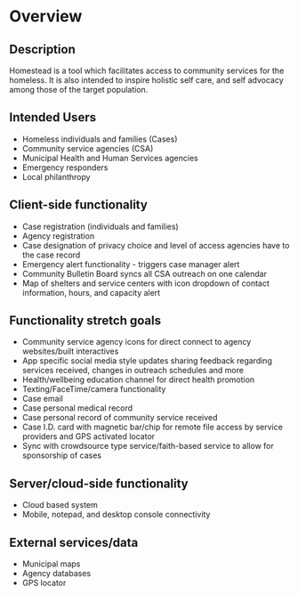 # Overview

## Description

Homestead is a tool which facilitates access to community services for the homeless. It is also intended to inspire holistic self care, and self advocacy among those of the target population.

## Intended Users

* Homeless individuals and families (Cases)
* Community service agencies (CSA)
* Municipal Health and Human Services agencies
* Emergency responders
* Local philanthropy

## Client-side functionality

* Case registration (individuals and families)
* Agency registration
* Case designation of privacy choice and level of access agencies have to the case record
* Emergency alert functionality - triggers case manager alert
* Community Bulletin Board syncs all CSA outreach on one calendar
* Map of shelters and service centers with icon dropdown of contact information, hours, and capacity alert

## Functionality stretch goals

* Community service agency icons for direct connect to agency websites/built interactives
* App specific social media style updates sharing feedback regarding services received, changes in outreach schedules and more
* Health/wellbeing education channel for direct health promotion
* Texting/FaceTime/camera functionality
* Case email
* Case personal medical record
* Case personal record of community service received
* Case I.D. card with magnetic bar/chip for remote file access by service providers and GPS activated locator
* Sync with crowdsource type service/faith-based service to allow for sponsorship of cases

## Server/cloud-side functionality

* Cloud based system
* Mobile, notepad, and desktop console connectivity

## External services/data

* Municipal maps
* Agency databases
* GPS locator
